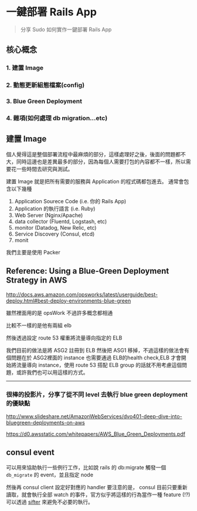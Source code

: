 # 一鍵部署 Rails App
> 分享 Sudo 如何實作一鍵部署 Rails App

## 核心概念
### 1. 建置 Image
### 2. 動態更新組態檔案(config)
### 3. Blue Green Deployment
### 4. 雜項(如何處理 db migration...etc)


## 建置 Image
個人覺得這是整個部署流程中最麻煩的部分，這樣處理好之後，後面的問題都不大，同時這邊也是差異最多的部分，因為每個人需要打包的內容都不一樣，所以需要花一些時間去研究與測試。

建置 Image 就是把所有需要的服務與 Application 的程式碼都包進去。
通常會包含以下幾種
1. Application Sourece Code (i.e. 你的 Rails App)
2. Application 的執行語言 (i.e. Ruby)
3. Web Server (Nginx/Apache)
4. data collector (Fluentd, Logstash, etc)
5. monitor (Datadog, New Relic, etc)
6. Service Discovery (Consul, etcd)
7. monit



我們主要是使用 Packer



## Reference: Using a Blue-Green Deployment Strategy in AWS
http://docs.aws.amazon.com/opsworks/latest/userguide/best-deploy.html#best-deploy-environments-blue-green

雖然裡面用的是 opsWork 不過許多概念都相通

比較不一樣的是他有兩組 elb

然後透過設定 route 53 權重將流量導向指定的 ELB

我們目前的做法是將 ASG2 註冊到 ELB 然後把 ASG1 移掉，不過這樣的做法會有個問題在於 ASG2裡面的 instance 也需要通過 ELB的health check,ELB 才會開始將流量導向 instance，使用 route 53 搭配 ELB group 的話就不用考慮這個問題，或許我們也可以用這樣的方式。

---- 

### 很棒的投影片，分享了從不同 level 去執行 blue green deployment 的優缺點
http://www.slideshare.net/AmazonWebServices/dvo401-deep-dive-into-bluegreen-deployments-on-aws

https://d0.awsstatic.com/whitepapers/AWS_Blue_Green_Deployments.pdf



## consul event

可以用來協助執行一些例行工作，比如說 rails 的 db:migrate
觸發一個 `db_migrate` 的 event，並且指定 node

然後再 consul client 設定好對應的 handler
要注意的是， consul 目前只要重新讀取，就會執行全部 watch 的事件，官方似乎將這樣的行為當作一種 feature (!?)
可以透過 [sifter](https://github.com/darron/sifter) 來避免不必要的執行。






